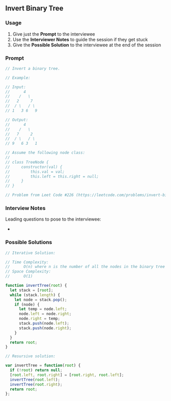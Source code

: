 ## Invert Binary Tree

### Usage

1. Give just the **Prompt** to the interviewee
2. Use the **Interviewer Notes** to guide the session if they get stuck
3. Give the **Possible Solution** to the interviewee at the end of the session

### Prompt

```javascript
// Invert a binary tree.

// Example:

// Input:
//      4
//    /   \
//   2     7
//  / \   / \
// 1   3 6   9

// Output:
//      4
//    /   \
//   7     2
//  / \   / \
// 9   6 3   1

// Assume the following node class:
//
// class TreeNode {
//     constructor(val) {
//         this.val = val;
//         this.left = this.right = null;
//     }
// }

// Problem from Leet Code #226 (https://leetcode.com/problems/invert-binary-tree/description/)
```

### Interview Notes

Leading questions to pose to the interviewee:

-

### Possible Solutions

```javascript
// Iterative Solution:

// Time Complexity:
//      O(n) where n is the number of all the nodes in the binary tree
// Space Complexity:
//      O(1)

function invertTree(root) {
  let stack = [root];
  while (stack.length) {
    let node = stack.pop();
    if (node) {
      let temp = node.left;
      node.left = node.right;
      node.right = temp;
      stack.push(node.left);
      stack.push(node.right);
    }
  }
  return root;
}

// Resursive solution:

var invertTree = function(root) {
  if (!root) return null;
  [root.left, root.right] = [root.right, root.left];
  invertTree(root.left);
  invertTree(root.right);
  return root;
};
```
